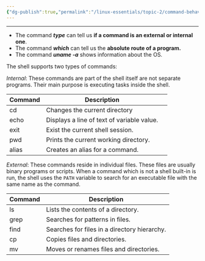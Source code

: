 ```yaml
---
{"dg-publish":true,"permalink":"/linux-essentials/topic-2/command-behavior-types/"}
---
```


---
- The command ___type___ can tell us **if a command is an external or internal one**.
- The command ___which___ can tell us the **absolute route of a program.**
- The command ___uname -a___ shows information about the OS.

The shell supports two types of commands:

_Internal_: These commands are part of the shell itself are not separate programs. Their main purpose is executing tasks inside the shell.

| Command | Description                                |     |
| ------- | ------------------------------------------ | --- |
| cd      | Changes the current directory              |     |
| echo    | Displays a line of text of variable value. |     |
| exit    | Exist the current shell session.           |     |
| pwd     | Prints the current working directory.      |     |
| alias   | Creates an alias for a command.            |     |

_External_: These commands reside in individual files. These files are usually binary programs or scripts. When a command which is not a shell built-in is run, the shell uses the `PATH` variable to search for an executable file with the same name as the command.

| Command | Description                                  |
| ------- | -------------------------------------------- |
| ls      | Lists the contents of a directory.           |
| grep    | Searches for patterns in files.              |
| find    | Searches for files in a directory hierarchy. |
| cp      | Copies files and directories.                |
| mv      | Moves or renames files and directories.      |

